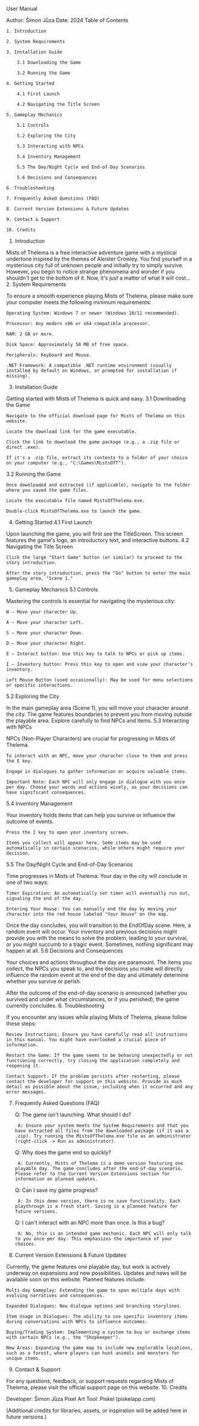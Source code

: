 User Manual

Author: Šimon Jůza
Date: 2024
Table of Contents

    1. Introduction

    2. System Requirements

    3. Installation Guide

        3.1 Downloading the Game

        3.2 Running the Game

    4. Getting Started

        4.1 First Launch

        4.2 Navigating the Title Screen

    5. Gameplay Mechanics

        5.1 Controls

        5.2 Exploring the City

        5.3 Interacting with NPCs

        5.4 Inventory Management

        5.5 The Day/Night Cycle and End-of-Day Scenarios

        5.6 Decisions and Consequences

    6. Troubleshooting

    7. Frequently Asked Questions (FAQ)

    8. Current Version Extensions & Future Updates

    9. Contact & Support

    10. Credits

1. Introduction

Mists of Thelema is a free interactive adventure game with a mystical undertone inspired by the themes of Aleister Crowley. You find yourself in a mysterious city full of unknown people and initially try to simply survive. However, you begin to notice strange phenomena and wonder if you shouldn't get to the bottom of it. Now, it's just a matter of what it will cost...
2. System Requirements

To ensure a smooth experience playing Mists of Thelema, please make sure your computer meets the following minimum requirements:

    Operating System: Windows 7 or newer (Windows 10/11 recommended).

    Processor: Any modern x86 or x64 compatible processor.

    RAM: 2 GB or more.

    Disk Space: Approximately 50 MB of free space.

    Peripherals: Keyboard and Mouse.

    .NET Framework: A compatible .NET runtime environment (usually installed by default on Windows, or prompted for installation if missing).

3. Installation Guide

Getting started with Mists of Thelema is quick and easy.
3.1 Downloading the Game

    Navigate to the official download page for Mists of Thelema on this website.

    Locate the download link for the game executable.

    Click the link to download the game package (e.g., a .zip file or direct .exe).

    If it's a .zip file, extract its contents to a folder of your choice on your computer (e.g., "C:\Games\MistsOfT").

3.2 Running the Game

    Once downloaded and extracted (if applicable), navigate to the folder where you saved the game files.

    Locate the executable file named MistsOfThelema.exe.

    Double-click MistsOfThelema.exe to launch the game.

4. Getting Started
4.1 First Launch

Upon launching the game, you will first see the TitleScreen. This screen features the game's logo, an introductory text, and interactive buttons.
4.2 Navigating the Title Screen

    Click the large "Start Game" button (or similar) to proceed to the story introduction.

    After the story introduction, press the "Go" button to enter the main gameplay area, "Scene 1."

5. Gameplay Mechanics
5.1 Controls

Mastering the controls is essential for navigating the mysterious city:

    W – Move your character Up.

    A – Move your character Left.

    S – Move your character Down.

    D – Move your character Right.

    E – Interact button: Use this key to talk to NPCs or pick up items.

    I – Inventory button: Press this key to open and view your character's inventory.

    Left Mouse Button (used occasionally): May be used for menu selections or specific interactions.

5.2 Exploring the City

In the main gameplay area (Scene 1), you will move your character around the city. The game features boundaries to prevent you from moving outside the playable area. Explore carefully to find NPCs and items.
5.3 Interacting with NPCs

NPCs (Non-Player Characters) are crucial for progressing in Mists of Thelema.

    To interact with an NPC, move your character close to them and press the E key.

    Engage in dialogues to gather information or acquire valuable items.

    Important Note: Each NPC will only engage in dialogue with you once per day. Choose your words and actions wisely, as your decisions can have significant consequences.

5.4 Inventory Management

Your inventory holds items that can help you survive or influence the outcome of events.

    Press the I key to open your inventory screen.

    Items you collect will appear here. Some items may be used automatically in certain scenarios, while others might require your decision.

5.5 The Day/Night Cycle and End-of-Day Scenarios

Time progresses in Mists of Thelema. Your day in the city will conclude in one of two ways:

    Timer Expiration: An automatically set timer will eventually run out, signaling the end of the day.

    Entering Your House: You can manually end the day by moving your character into the red house labeled "Your House" on the map.

Once the day concludes, you will transition to the EndOfDay scene. Here, a random event will occur. Your inventory and previous decisions might provide you with the means to solve the problem, leading to your survival, or you might succumb to a tragic event. Sometimes, nothing significant may happen at all.
5.6 Decisions and Consequences

Your choices and actions throughout the day are paramount. The items you collect, the NPCs you speak to, and the decisions you make will directly influence the random event at the end of the day and ultimately determine whether you survive or perish.

After the outcome of the end-of-day scenario is announced (whether you survived and under what circumstances, or if you perished), the game currently concludes.
6. Troubleshooting

If you encounter any issues while playing Mists of Thelema, please follow these steps:

    Review Instructions: Ensure you have carefully read all instructions in this manual. You might have overlooked a crucial piece of information.

    Restart the Game: If the game seems to be behaving unexpectedly or not functioning correctly, try closing the application completely and reopening it.

    Contact Support: If the problem persists after restarting, please contact the developer for support on this website. Provide as much detail as possible about the issue, including when it occurred and any error messages.

7. Frequently Asked Questions (FAQ)

    Q: The game isn't launching. What should I do?

        A: Ensure your system meets the System Requirements and that you have extracted all files from the downloaded package (if it was a .zip). Try running the MistsOfThelema.exe file as an administrator (right-click -> Run as administrator).

    Q: Why does the game end so quickly?

        A: Currently, Mists of Thelema is a demo version featuring one playable day. The game concludes after the end-of-day scenario. Please refer to the Current Version Extensions section for information on planned updates.

    Q: Can I save my game progress?

        A: In this demo version, there is no save functionality. Each playthrough is a fresh start. Saving is a planned feature for future versions.

    Q: I can't interact with an NPC more than once. Is this a bug?

        A: No, this is an intended game mechanic. Each NPC will only talk to you once per day. This emphasizes the importance of your choices.

8. Current Version Extensions & Future Updates

Currently, the game features one playable day, but work is actively underway on expansions and new possibilities. Updates and news will be available soon on this website. Planned features include:

    Multi-day Gameplay: Extending the game to span multiple days with evolving narratives and consequences.

    Expanded Dialogues: New dialogue options and branching storylines.

    Item Usage in Dialogues: The ability to use specific inventory items during conversations with NPCs to influence outcomes.

    Buying/Trading System: Implementing a system to buy or exchange items with certain NPCs (e.g., the "Shopkeeper").

    New Areas: Expanding the game map to include new explorable locations, such as a forest, where players can hunt animals and monsters for unique items.

9. Contact & Support

For any questions, feedback, or support requests regarding Mists of Thelema, please visit the official support page on this website.
10. Credits

Developer: Šimon Jůza
Pixel Art Tool: Piskel (piskelapp.com)

(Additional credits for libraries, assets, or inspiration will be added here in future versions.)
